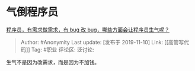 # 气倒程序员
[程序员，有需求做需求，有 bug 改 bug，哪些方面会让程序员生气呢？](https://www.zhihu.com/question/350940491/answer/888461209)

> Author: #Anonymity
> Last update: [发布于 2019-11-10]
> Link: [[高管写代码]]
> Tag: #职业
> 评论区:
> 泛讨论:

生气不是因为改需求，而是因为不加钱。
